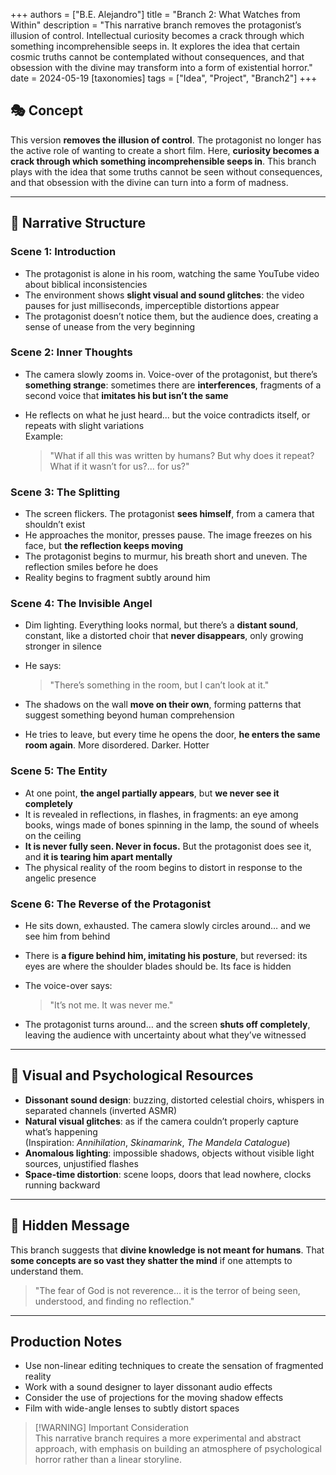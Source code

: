 +++
authors = ["B.E. Alejandro"]
title = "Branch 2: What Watches from Within"
description = "This narrative branch removes the protagonist’s illusion of control. Intellectual curiosity becomes a crack through which something incomprehensible seeps in. It explores the idea that certain cosmic truths cannot be contemplated without consequences, and that obsession with the divine may transform into a form of existential horror."
date = 2024-05-19
[taxonomies]
tags = ["Idea", "Project", "Branch2"]
+++

## 🎭 Concept

This version **removes the illusion of control**. The protagonist no longer has the active role of wanting to create a short film. Here, **curiosity becomes a crack through which something incomprehensible seeps in**. This branch plays with the idea that some truths cannot be seen without consequences, and that obsession with the divine can turn into a form of madness.

---

## 🧩 Narrative Structure

### Scene 1: Introduction

- The protagonist is alone in his room, watching the same YouTube video about biblical inconsistencies
- The environment shows **slight visual and sound glitches**: the video pauses for just milliseconds, imperceptible distortions appear
- The protagonist doesn’t notice them, but the audience does, creating a sense of unease from the very beginning

### Scene 2: Inner Thoughts

- The camera slowly zooms in. Voice-over of the protagonist, but there’s **something strange**: sometimes there are **interferences**, fragments of a second voice that **imitates his but isn’t the same**
- He reflects on what he just heard... but the voice contradicts itself, or repeats with slight variations  
  Example:

  > "What if all this was written by humans? But why does it repeat? What if it wasn’t for us?... for us?"

### Scene 3: The Splitting

- The screen flickers. The protagonist **sees himself**, from a camera that shouldn’t exist
- He approaches the monitor, presses pause. The image freezes on his face, but **the reflection keeps moving**
- The protagonist begins to murmur, his breath short and uneven. The reflection smiles before he does
- Reality begins to fragment subtly around him

### Scene 4: The Invisible Angel

- Dim lighting. Everything looks normal, but there’s a **distant sound**, constant, like a distorted choir that **never disappears**, only growing stronger in silence
- He says:

  > "There’s something in the room, but I can’t look at it."

- The shadows on the wall **move on their own**, forming patterns that suggest something beyond human comprehension
- He tries to leave, but every time he opens the door, **he enters the same room again**. More disordered. Darker. Hotter

### Scene 5: The Entity

- At one point, **the angel partially appears**, but **we never see it completely**
- It is revealed in reflections, in flashes, in fragments: an eye among books, wings made of bones spinning in the lamp, the sound of wheels on the ceiling
- **It is never fully seen. Never in focus.** But the protagonist does see it, and **it is tearing him apart mentally**
- The physical reality of the room begins to distort in response to the angelic presence

### Scene 6: The Reverse of the Protagonist

- He sits down, exhausted. The camera slowly circles around… and we see him from behind
- There is **a figure behind him, imitating his posture**, but reversed: its eyes are where the shoulder blades should be. Its face is hidden
- The voice-over says:

  > "It’s not me. It was never me."

- The protagonist turns around… and the screen **shuts off completely**, leaving the audience with uncertainty about what they’ve witnessed

---

## 🎨 Visual and Psychological Resources

- **Dissonant sound design**: buzzing, distorted celestial choirs, whispers in separated channels (inverted ASMR)
- **Natural visual glitches**: as if the camera couldn’t properly capture what’s happening  
  (Inspiration: _Annihilation_, _Skinamarink_, _The Mandela Catalogue_)
- **Anomalous lighting**: impossible shadows, objects without visible light sources, unjustified flashes
- **Space-time distortion**: scene loops, doors that lead nowhere, clocks running backward

---

## 🔐 Hidden Message

This branch suggests that **divine knowledge is not meant for humans**. That **some concepts are so vast they shatter the mind** if one attempts to understand them.

> "The fear of God is not reverence… it is the terror of being seen, understood, and finding no reflection."

---

## Production Notes

- Use non-linear editing techniques to create the sensation of fragmented reality
- Work with a sound designer to layer dissonant audio effects
- Consider the use of projections for the moving shadow effects
- Film with wide-angle lenses to subtly distort spaces

> [!WARNING] Important Consideration  
> This narrative branch requires a more experimental and abstract approach, with emphasis on building an atmosphere of psychological horror rather than a linear storyline.  
